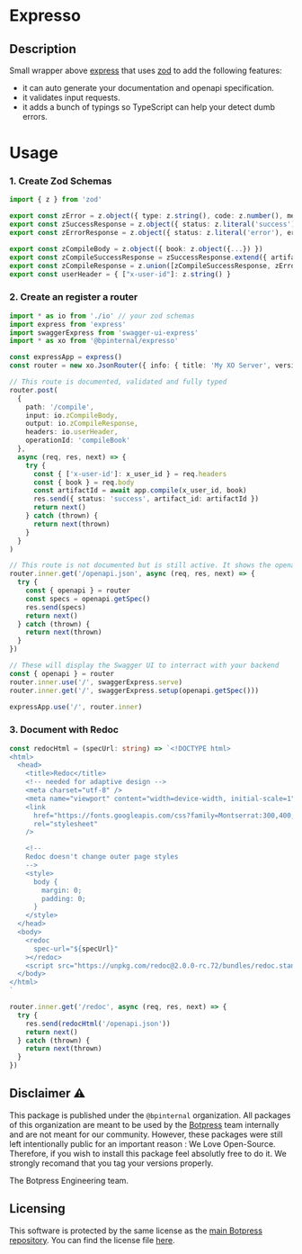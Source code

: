 # Expresso

## Description

Small wrapper above [express](https://www.npmjs.com/package/express) that uses [zod](https://www.npmjs.com/package/zod) to add the following features:

- it can auto generate your documentation and openapi specification.
- it validates input requests.
- it adds a bunch of typings so TypeScript can help your detect dumb errors.

# Usage

### 1. Create Zod Schemas

```ts
import { z } from 'zod'

export const zError = z.object({ type: z.string(), code: z.number(), message: z.string() })
export const zSuccessResponse = z.object({ status: z.literal('success') })
export const zErrorResponse = z.object({ status: z.literal('error'), error: zError })

export const zCompileBody = z.object({ book: z.object({...}) })
export const zCompileSuccessResponse = zSuccessResponse.extend({ artifact_id: z.string() })
export const zCompileResponse = z.union([zCompileSuccessResponse, zErrorResponse])
export const userHeader = { ["x-user-id"]: z.string() }
```

### 2. Create an register a router

```ts
import * as io from './io' // your zod schemas
import express from 'express'
import swaggerExpress from 'swagger-ui-express'
import * as xo from '@bpinternal/expresso'

const expressApp = express()
const router = new xo.JsonRouter({ info: { title: 'My XO Server', version: '0.1.0' }, bodySize: options.bodySize })

// This route is documented, validated and fully typed
router.post(
  {
    path: '/compile',
    input: io.zCompileBody,
    output: io.zCompileResponse,
    headers: io.userHeader,
    operationId: 'compileBook'
  },
  async (req, res, next) => {
    try {
      const { ['x-user-id']: x_user_id } = req.headers
      const { book } = req.body
      const artifactId = await app.compile(x_user_id, book)
      res.send({ status: 'success', artifact_id: artifactId })
      return next()
    } catch (thrown) {
      return next(thrown)
    }
  }
)

// This route is not documented but is still active. It shows the openapi spec content.
router.inner.get('/openapi.json', async (req, res, next) => {
  try {
    const { openapi } = router
    const specs = openapi.getSpec()
    res.send(specs)
    return next()
  } catch (thrown) {
    return next(thrown)
  }
})

// These will display the Swagger UI to interract with your backend
const { openapi } = router
router.inner.use('/', swaggerExpress.serve)
router.inner.get('/', swaggerExpress.setup(openapi.getSpec()))

expressApp.use('/', router.inner)
```

### 3. Document with Redoc

```ts
const redocHtml = (specUrl: string) => `<!DOCTYPE html>
<html>
  <head>
    <title>Redoc</title>
    <!-- needed for adaptive design -->
    <meta charset="utf-8" />
    <meta name="viewport" content="width=device-width, initial-scale=1" />
    <link
      href="https://fonts.googleapis.com/css?family=Montserrat:300,400,700|Roboto:300,400,700"
      rel="stylesheet"
    />

    <!--
    Redoc doesn't change outer page styles
    -->
    <style>
      body {
        margin: 0;
        padding: 0;
      }
    </style>
  </head>
  <body>
    <redoc
      spec-url="${specUrl}"
    ></redoc>
    <script src="https://unpkg.com/redoc@2.0.0-rc.72/bundles/redoc.standalone.js"></script>
  </body>
</html>
`

router.inner.get('/redoc', async (req, res, next) => {
  try {
    res.send(redocHtml('/openapi.json'))
    return next()
  } catch (thrown) {
    return next(thrown)
  }
})
```

## Disclaimer ⚠️

This package is published under the `@bpinternal` organization. All packages of this organization are meant to be used by the [Botpress](https://github.com/botpress/botpress) team internally and are not meant for our community. However, these packages were still left intentionally public for an important reason : We Love Open-Source. Therefore, if you wish to install this package feel absolutly free to do it. We strongly recomand that you tag your versions properly.

The Botpress Engineering team.

## Licensing

This software is protected by the same license as the [main Botpress repository](https://github.com/botpress/botpress). You can find the license file [here](https://github.com/botpress/botpress/blob/master/LICENSE).
